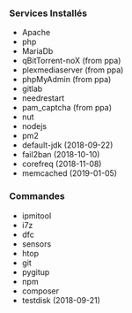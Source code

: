 ### Services Installés

-   Apache
-   php
-   MariaDb
-   qBitTorrent-noX (from ppa)
-   plexmediaserver (from ppa)
-   phpMyAdmin (from ppa)
-   gitlab
-   needrestart
-   pam_captcha (from ppa)
-   nut
-   nodejs
-   pm2
-   default-jdk (2018-09-22)
-   fail2ban (2018-10-10)
-   corefreq (2018-11-08)
-   memcached (2019-01-05)

### Commandes

-   ipmitool
-   i7z
-   dfc
-   sensors
-   htop
-   git
-   pygitup
-   npm
-   composer
-   testdisk (2018-09-21)


